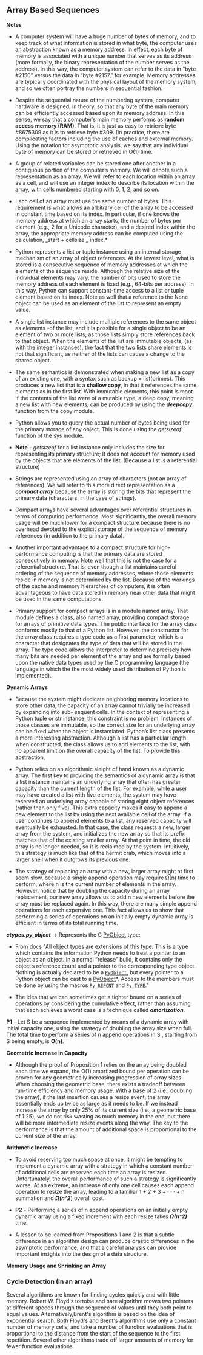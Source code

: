 ## Array Based Sequences

**Notes**

- A computer system will have a huge number of bytes of memory, and to keep
  track of what information is stored in what byte, the computer uses an abstraction
  known as a memory address. In effect, each byte of memory is associated with a
  unique number that serves as its address (more formally, the binary representation
  of the number serves as the address). In this way, the computer system can refer
  to the data in “byte #2150” versus the data in “byte #2157,” for example. Memory
  addresses are typically coordinated with the physical layout of the memory system,
  and so we often portray the numbers in sequential fashion.

- Despite the sequential nature of the numbering system, computer hardware is
  designed, in theory, so that any byte of the main memory can be efficiently accessed
  based upon its memory address. In this sense, we say that a computer’s main memory
  performs as **random access memory (RAM)**. That is, it is just as easy to retrieve
  byte #8675309 as it is to retrieve byte #309. (In practice, there are complicating
  factors including the use of caches and external memory.
  Using the notation for asymptotic analysis, we say that any individual byte of memory
  can be stored or retrieved in O(1) time.

- A group of related variables can be stored one after another in a contiguous
  portion of the computer’s memory. We will denote such a representation as an
  array. We will refer to each location within an array as a cell, and will use an
  integer index to describe its location within the array, with cells numbered starting
  with 0, 1, 2, and so on.

- Each cell of an array must use the same number of bytes. This requirement is
  what allows an arbitrary cell of the array to be accessed in constant time based on
  its index. In particular, if one knows the memory address at which an array starts,
  the number of bytes per element (e.g., 2 for a Unicode character), and a desired index
  within the array, the appropriate memory address can be computed using the calculation,
  _start + cellsize _ index.\*

- Python represents a list or tuple instance using an internal storage mechanism
  of an array of object references. At the lowest level, what is stored is a consecutive
  sequence of memory addresses at which the elements of the sequence reside.
  Although the relative size of the individual elements may vary, the number of
  bits used to store the memory address of each element is fixed (e.g., 64-bits per
  address). In this way, Python can support constant-time access to a list or tuple
  element based on its index. Note as well that a reference to the None object can
  be used as an element of the list to represent an empty value.

- A single list instance may include multiple references to the same object as elements
  -of the list, and it is possible for a single object to be an element of two or more lists, as
  those lists simply store references back to that object. When the elements of the list are immutable objects, (as with the integer instances), the fact that the two lists share elements is
  not that significant, as neither of the lists can cause a change to the shared object.

- The same semantics is demonstrated when making a new list as a copy of an
  existing one, with a syntax such as backup = list(primes). This produces a new
  list that is a **shallow copy**, in that it references the same elements
  as in the first list. With immutable elements, this point is moot. If the contents of
  the list were of a mutable type, a deep copy, meaning a new list with new elements,
  can be produced by using the **_deepcopy_** function from the copy module.

- Python allows you to query the actual number of bytes being used for the primary storage of any object. This is done using the _getsizeof_ function of the sys module.

- **Note** - _getsizeof_ for a list instance only includes the size for representing its primary structure;
  It does not account for memory used by the objects that are elements of the list. (Because a list is a referential structure)

- Strings are represented using an array of characters (not an array of references).
  We will refer to this more direct representation as a **_compact array_** because the array is
  storing the bits that represent the primary data (characters, in the case of strings).

- Compact arrays have several advantages over referential structures in terms
  of computing performance. Most significantly, the overall memory usage will be
  much lower for a compact structure because there is no overhead devoted to the
  explicit storage of the sequence of memory references (in addition to the primary
  data).

- Another important advantage to a compact structure for high-performance computing
  is that the primary data are stored consecutively in memory. Note well that
  this is not the case for a referential structure. That is, even though a list maintains
  careful ordering of the sequence of memory addresses, where those elements reside
  in memory is not determined by the list. Because of the workings of the cache and
  memory hierarchies of computers, it is often advantageous to have data stored in
  memory near other data that might be used in the same computations.

- Primary support for compact arrays is in a module named array. That module
  defines a class, also named array, providing compact storage for arrays of primitive
  data types. The public interface for the array class conforms mostly to that of a Python list.
  However, the constructor for the array class requires a type code as a first parameter,
  which is a character that designates the type of data that will be stored in the array.
  The type code allows the interpreter to determine precisely how many bits are
  needed per element of the array and are formally based upon the native data types used by the
  C programming language (the language in which the the most widely used distribution of Python is implemented).

**Dynamic Arrays**

- Because the system might dedicate neighboring memory locations to store other
  data, the capacity of an array cannot trivially be increased by expanding into sub-
  sequent cells. In the context of representing a Python tuple or str instance, this
  constraint is no problem. Instances of those classes are immutable, so the correct
  size for an underlying array can be fixed when the object is instantiated.
  Python’s list class presents a more interesting abstraction. Although a list has a
  particular length when constructed, the class allows us to add elements to the list,
  with no apparent limit on the overall capacity of the list. To provide this abstraction,

- Python relies on an algorithmic sleight of hand known as a dynamic array.
  The first key to providing the semantics of a dynamic array is that a list instance
  maintains an underlying array that often has greater capacity than the current length
  of the list. For example, while a user may have created a list with five elements,
  the system may have reserved an underlying array capable of storing eight object
  references (rather than only five). This extra capacity makes it easy to append a
  new element to the list by using the next available cell of the array.
  If a user continues to append elements to a list, any reserved capacity will
  eventually be exhausted. In that case, the class requests a new, larger array from the
  system, and initializes the new array so that its prefix matches that of the existing
  smaller array. At that point in time, the old array is no longer needed, so it is
  reclaimed by the system. Intuitively, this strategy is much like that of the hermit
  crab, which moves into a larger shell when it outgrows its previous one.

- The strategy of replacing an array with a new, larger array might at first seem
  slow, because a single append operation may require Ω(n) time to perform, where
  n is the current number of elements in the array. However, notice that by doubling
  the capacity during an array replacement, our new array allows us to add n new
  elements before the array must be replaced again. In this way, there are many
  simple append operations for each expensive one. This fact allows
  us to show that performing a series of operations on an initially empty dynamic
  array is efficient in terms of its total running time.

**_ctypes.py_object_** -> Represents the C [PyObject](https://docs.python.org/3/c-api/structures.html#c.PyObject "PyObject") type:

- From [docs](https://docs.python.org/3/c-api/structures.html#c.PyObject)
  "All object types are extensions of this type. This is a type which contains the information Python needs to treat a pointer to an object as an object. In a normal “release” build, it contains only the object’s reference count and a pointer to the corresponding type object. Nothing is actually declared to be a [`PyObject`](https://docs.python.org/3/c-api/structures.html#c.PyObject "PyObject"), but every pointer to a Python object can be cast to a [PyObject](https://docs.python.org/3/c-api/structures.html#c.PyObject "PyObject")\*. Access to the members must be done by using the macros [`Py_REFCNT`](https://docs.python.org/3/c-api/refcounting.html#c.Py_REFCNT "Py_REFCNT") and [`Py_TYPE`](https://docs.python.org/3/c-api/structures.html#c.Py_TYPE "Py_TYPE")."

- The idea that we can sometimes get a tighter bound on a series of operations by considering the cumulative effect, rather than assuming that each achieves a worst case is a technique called **_amortization_**.

**P1** - Let S be a sequence implemented by means of a dynamic array with initial capacity one, using the strategy of doubling the array size when full. The total time to perform a series of n append operations in S , starting from S being empty, is **O(n)**.

**Geometric Increase in Capacity**

- Although the proof of Proposition 1 relies on the array being doubled each time
  we expand, the O(1) amortized bound per operation can be proven for any geometrically
  increasing progression of array sizes. When choosing the geometric base, there exists a tradeoff between run-time efficiency and memory usage. With a base of 2 (i.e., doubling the array), if the last insertion causes a resize event, the array essentially ends up twice as large as it needs to be. If we instead increase the array by only 25% of its current size (i.e., a geometric base of 1.25), we do not risk wasting as much memory in the end, but there will be more intermediate resize events along the way. The key to the performance is that the amount of additional space is proportional to the current size of the array.

**Arithmetic Increase**

- To avoid reserving too much space at once, it might be tempting to implement a
  dynamic array with a strategy in which a constant number of additional cells are reserved each time an array is resized. Unfortunately, the overall performance of such a strategy is significantly worse. At an extreme, an increase of only one cell causes each append operation to resize the array, leading to a familiar 1 + 2 + 3 + · · · + n summation and **_Ω(n^2_**) overall cost.

- **P2** - Performing a series of n append operations on an initially empty dynamic array using a fixed increment with each resize takes **_Ω(n^2)_** time.

- A lesson to be learned from Propositions 1 and 2 is that a subtle difference in an algorithm design can produce drastic differences in the asymptotic performance, and that a careful analysis can provide important insights into the design of a data structure.

**Memory Usage and Shrinking an Array**

### Cycle Detection (In an array)

Several algorithms are known for finding cycles quickly and with little memory. Robert W. Floyd's tortoise and hare algorithm moves two pointers at different speeds through the sequence of values until they both point to equal values.
Alternatively,Brent's algorithm is based on the idea of exponential search. Both Floyd's and Brent's algorithms use only a constant number of
memory cells, and take a number of function evaluations that is proportional to the distance from the start of the sequence to the first repetition. Several other algorithms trade off larger amounts of memory for fewer function evaluations.
